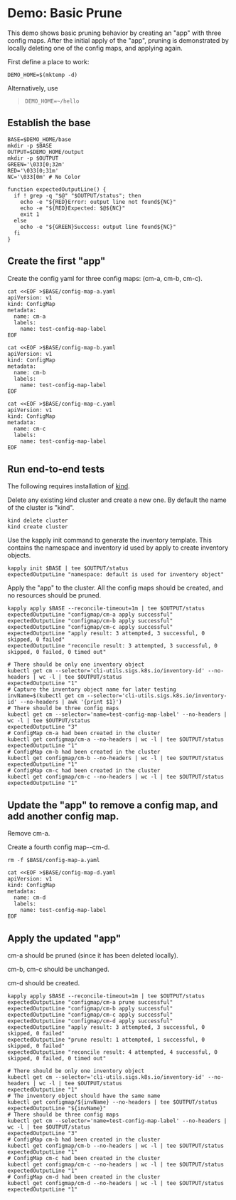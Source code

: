 [kind]: https://github.com/kubernetes-sigs/kind

# Demo: Basic Prune

This demo shows basic pruning behavior by creating an
"app" with three config maps. After the initial apply of the
"app", pruning is demonstrated by locally deleting one
of the config maps, and applying again.

First define a place to work:

<!-- @makeWorkplace @testE2EAgainstLatestRelease -->
```
DEMO_HOME=$(mktemp -d)
```

Alternatively, use

> ```
> DEMO_HOME=~/hello
> ```

## Establish the base

<!-- @createBase @testE2EAgainstLatestRelease -->
```
BASE=$DEMO_HOME/base
mkdir -p $BASE
OUTPUT=$DEMO_HOME/output
mkdir -p $OUTPUT
GREEN='\033[0;32m'
RED='\033[0;31m'
NC='\033[0m' # No Color

function expectedOutputLine() {
  if ! grep -q "$@" "$OUTPUT/status"; then
    echo -e "${RED}Error: output line not found${NC}"
    echo -e "${RED}Expected: $@${NC}"
    exit 1
  else
    echo -e "${GREEN}Success: output line found${NC}"
  fi
}
```

## Create the first "app"

Create the config yaml for three config maps: (cm-a, cm-b, cm-c).

<!-- @createFirstConfigMaps @testE2EAgainstLatestRelease-->
```
cat <<EOF >$BASE/config-map-a.yaml
apiVersion: v1
kind: ConfigMap
metadata:
  name: cm-a
  labels:
    name: test-config-map-label
EOF

cat <<EOF >$BASE/config-map-b.yaml
apiVersion: v1
kind: ConfigMap
metadata:
  name: cm-b
  labels:
    name: test-config-map-label
EOF

cat <<EOF >$BASE/config-map-c.yaml
apiVersion: v1
kind: ConfigMap
metadata:
  name: cm-c
  labels:
    name: test-config-map-label
EOF
```

## Run end-to-end tests

The following requires installation of [kind].

Delete any existing kind cluster and create a new one. By default the name of the cluster is "kind".

<!-- @deleteAndCreateKindCluster @testE2EAgainstLatestRelease -->
```
kind delete cluster
kind create cluster
```

Use the kapply init command to generate the inventory template. This contains
the namespace and inventory id used by apply to create inventory objects. 
<!-- @createInventoryTemplate @testE2EAgainstLatestRelease-->
```
kapply init $BASE | tee $OUTPUT/status
expectedOutputLine "namespace: default is used for inventory object"
```

Apply the "app" to the cluster. All the config maps should be created, and
no resources should be pruned.
<!-- @runApply @testE2EAgainstLatestRelease -->
```
kapply apply $BASE --reconcile-timeout=1m | tee $OUTPUT/status
expectedOutputLine "configmap/cm-a apply successful"
expectedOutputLine "configmap/cm-b apply successful"
expectedOutputLine "configmap/cm-c apply successful"
expectedOutputLine "apply result: 3 attempted, 3 successful, 0 skipped, 0 failed"
expectedOutputLine "reconcile result: 3 attempted, 3 successful, 0 skipped, 0 failed, 0 timed out"

# There should be only one inventory object
kubectl get cm --selector='cli-utils.sigs.k8s.io/inventory-id' --no-headers | wc -l | tee $OUTPUT/status
expectedOutputLine "1"
# Capture the inventory object name for later testing
invName=$(kubectl get cm --selector='cli-utils.sigs.k8s.io/inventory-id' --no-headers | awk '{print $1}')
# There should be three config maps
kubectl get cm --selector='name=test-config-map-label' --no-headers | wc -l | tee $OUTPUT/status
expectedOutputLine "3"
# ConfigMap cm-a had been created in the cluster
kubectl get configmap/cm-a --no-headers | wc -l | tee $OUTPUT/status
expectedOutputLine "1"
# ConfigMap cm-b had been created in the cluster
kubectl get configmap/cm-b --no-headers | wc -l | tee $OUTPUT/status
expectedOutputLine "1"
# ConfigMap cm-c had been created in the cluster
kubectl get configmap/cm-c --no-headers | wc -l | tee $OUTPUT/status
expectedOutputLine "1"
```

## Update the "app" to remove a config map, and add another config map.

Remove cm-a.

Create a fourth config map--cm-d.
<!-- @createAnotherConfigMap @testE2EAgainstLatestRelease -->
```
rm -f $BASE/config-map-a.yaml

cat <<EOF >$BASE/config-map-d.yaml
apiVersion: v1
kind: ConfigMap
metadata:
  name: cm-d
  labels:
    name: test-config-map-label
EOF
```

## Apply the updated "app"

cm-a should be pruned (since it has been deleted locally).

cm-b, cm-c should be unchanged.

cm-d should be created.
<!-- @applySecondTime @testE2EAgainstLatestRelease -->
```
kapply apply $BASE --reconcile-timeout=1m | tee $OUTPUT/status
expectedOutputLine "configmap/cm-a prune successful"
expectedOutputLine "configmap/cm-b apply successful"
expectedOutputLine "configmap/cm-c apply successful"
expectedOutputLine "configmap/cm-d apply successful"
expectedOutputLine "apply result: 3 attempted, 3 successful, 0 skipped, 0 failed"
expectedOutputLine "prune result: 1 attempted, 1 successful, 0 skipped, 0 failed"
expectedOutputLine "reconcile result: 4 attempted, 4 successful, 0 skipped, 0 failed, 0 timed out"

# There should be only one inventory object
kubectl get cm --selector='cli-utils.sigs.k8s.io/inventory-id' --no-headers | wc -l | tee $OUTPUT/status
expectedOutputLine "1"
# The inventory object should have the same name
kubectl get configmap/${invName} --no-headers | tee $OUTPUT/status
expectedOutputLine "${invName}"
# There should be three config maps
kubectl get cm --selector='name=test-config-map-label' --no-headers | wc -l | tee $OUTPUT/status
expectedOutputLine "3"
# ConfigMap cm-b had been created in the cluster
kubectl get configmap/cm-b --no-headers | wc -l | tee $OUTPUT/status
expectedOutputLine "1"
# ConfigMap cm-c had been created in the cluster
kubectl get configmap/cm-c --no-headers | wc -l | tee $OUTPUT/status
expectedOutputLine "1"
# ConfigMap cm-d had been created in the cluster
kubectl get configmap/cm-d --no-headers | wc -l | tee $OUTPUT/status
expectedOutputLine "1"
```
